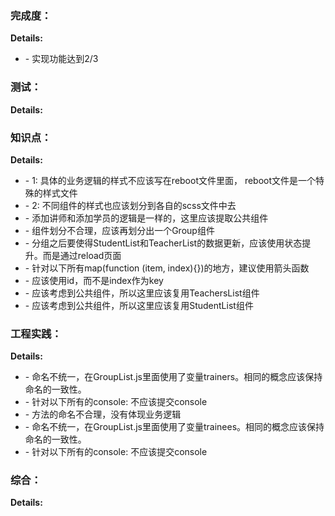 ### 完成度：


__Details:__

- \- 实现功能达到2/3

### 测试：


__Details:__



### 知识点：


__Details:__

- \- 1: 具体的业务逻辑的样式不应该写在reboot文件里面， reboot文件是一个特殊的样式文件
- \- 2: 不同组件的样式也应该划分到各自的scss文件中去
- \- 添加讲师和添加学员的逻辑是一样的，这里应该提取公共组件
- \- 组件划分不合理，应该再划分出一个Group组件
- \- 分组之后要使得StudentList和TeacherList的数据更新，应该使用状态提升。而是通过reload页面
- \- 针对以下所有map(function (item, index){})的地方，建议使用箭头函数
- \- 应该使用id，而不是index作为key
- \- 应该考虑到公共组件，所以这里应该复用TeachersList组件
- \- 应该考虑到公共组件，所以这里应该复用StudentList组件

### 工程实践：


__Details:__

- \- 命名不统一，在GroupList.js里面使用了变量trainers。相同的概念应该保持命名的一致性。
- \- 针对以下所有的console: 不应该提交console
- \- 方法的命名不合理，没有体现业务逻辑
- \- 命名不统一，在GroupList.js里面使用了变量trainees。相同的概念应该保持命名的一致性。
- \- 针对以下所有的console: 不应该提交console

### 综合：


__Details:__



